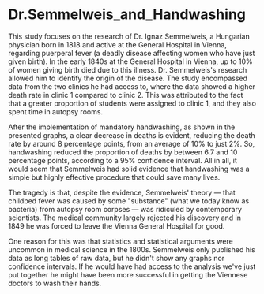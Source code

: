 # Dr.Semmelweis_and_Handwashing

This study focuses on the research of Dr. Ignaz Semmelweis, a Hungarian physician born in 1818 and active at the General Hospital in Vienna, regarding puerperal fever (a deadly disease affecting women who have just given birth). In the early 1840s at the General Hospital in Vienna, up to 10% of women giving birth died due to this illness. Dr. Semmelweis's research allowed him to identify the origin of the disease. The study encompassed data from the two clinics he had access to, where the data showed a higher death rate in clinic 1 compared to clinic 2. This was attributed to the fact that a greater proportion of students were assigned to clinic 1, and they also spent time in autopsy rooms.

After the implementation of mandatory handwashing, as shown in the presented graphs, a clear decrease in deaths is evident, reducing the death rate by around 8 percentage points, from an average of 10% to just 2%. So, handwashing reduced the proportion of deaths by between 6.7 and 10 percentage points, according to a 95% confidence interval. All in all, it would seem that Semmelweis had solid evidence that handwashing was a simple but highly effective procedure that could save many lives.

The tragedy is that, despite the evidence, Semmelweis' theory — that childbed fever was caused by some "substance" (what we today know as bacteria) from autopsy room corpses — was ridiculed by contemporary scientists. The medical community largely rejected his discovery and in 1849 he was forced to leave the Vienna General Hospital for good.

One reason for this was that statistics and statistical arguments were uncommon in medical science in the 1800s. Semmelweis only published his data as long tables of raw data, but he didn't show any graphs nor confidence intervals. If he would have had access to the analysis we've just put together he might have been more successful in getting the Viennese doctors to wash their hands.
